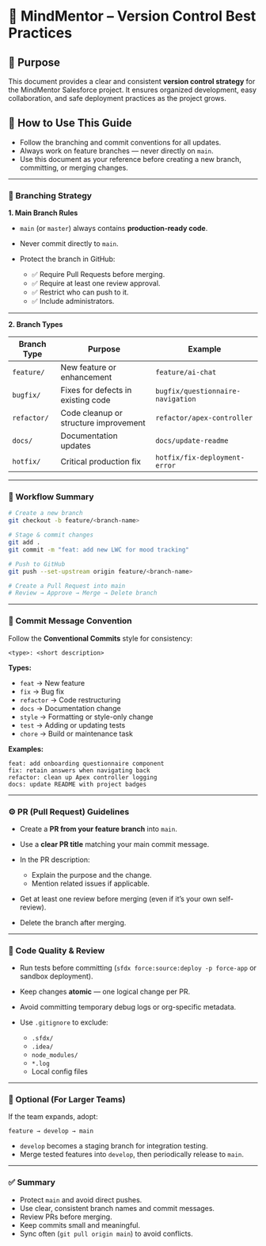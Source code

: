 # 🧠 MindMentor – Version Control Best Practices

## 📘 Purpose

This document provides a clear and consistent **version control strategy** for the MindMentor Salesforce project. It ensures organized development, easy collaboration, and safe deployment practices as the project grows.

## 🧭 How to Use This Guide

* Follow the branching and commit conventions for all updates.
* Always work on feature branches — never directly on `main`.
* Use this document as your reference before creating a new branch, committing, or merging changes.

---

### 🧩 Branching Strategy

**1. Main Branch Rules**

* `main` (or `master`) always contains **production-ready code**.
* Never commit directly to `main`.
* Protect the branch in GitHub:

  * ✅ Require Pull Requests before merging.
  * ✅ Require at least one review approval.
  * ✅ Restrict who can push to it.
  * ✅ Include administrators.

---

**2. Branch Types**

| Branch Type | Purpose                               | Example                           |
| ----------- | ------------------------------------- | --------------------------------- |
| `feature/`  | New feature or enhancement            | `feature/ai-chat`                 |
| `bugfix/`   | Fixes for defects in existing code    | `bugfix/questionnaire-navigation` |
| `refactor/` | Code cleanup or structure improvement | `refactor/apex-controller`        |
| `docs/`     | Documentation updates                 | `docs/update-readme`              |
| `hotfix/`   | Critical production fix               | `hotfix/fix-deployment-error`     |

---

### 🧱 Workflow Summary

```bash
# Create a new branch
git checkout -b feature/<branch-name>

# Stage & commit changes
git add .
git commit -m "feat: add new LWC for mood tracking"

# Push to GitHub
git push --set-upstream origin feature/<branch-name>

# Create a Pull Request into main
# Review → Approve → Merge → Delete branch
```

---

### 🧠 Commit Message Convention

Follow the **Conventional Commits** style for consistency:

```
<type>: <short description>
```

**Types:**

* `feat` → New feature
* `fix` → Bug fix
* `refactor` → Code restructuring
* `docs` → Documentation change
* `style` → Formatting or style-only change
* `test` → Adding or updating tests
* `chore` → Build or maintenance task

**Examples:**

```
feat: add onboarding questionnaire component
fix: retain answers when navigating back
refactor: clean up Apex controller logging
docs: update README with project badges
```

---

### ⚙️ PR (Pull Request) Guidelines

* Create a **PR from your feature branch** into `main`.
* Use a **clear PR title** matching your main commit message.
* In the PR description:

  * Explain the purpose and the change.
  * Mention related issues if applicable.
* Get at least one review before merging (even if it’s your own self-review).
* Delete the branch after merging.

---

### 🧪 Code Quality & Review

* Run tests before committing (`sfdx force:source:deploy -p force-app` or sandbox deployment).
* Keep changes **atomic** — one logical change per PR.
* Avoid committing temporary debug logs or org-specific metadata.
* Use `.gitignore` to exclude:

  * `.sfdx/`
  * `.idea/`
  * `node_modules/`
  * `*.log`
  * Local config files

---

### 🧱 Optional (For Larger Teams)

If the team expands, adopt:

```
feature → develop → main
```

* `develop` becomes a staging branch for integration testing.
* Merge tested features into `develop`, then periodically release to `main`.

---

### ✅ Summary

* Protect `main` and avoid direct pushes.
* Use clear, consistent branch names and commit messages.
* Review PRs before merging.
* Keep commits small and meaningful.
* Sync often (`git pull origin main`) to avoid conflicts.